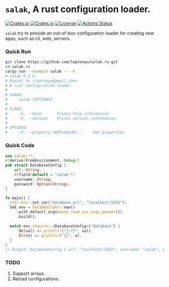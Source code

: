 # `salak`, A rust configuration loader.

[![Crates.io](https://img.shields.io/crates/v/salak?style=flat-square)](https://crates.io/crates/salak)
[![Crates.io](https://img.shields.io/crates/d/salak?style=flat-square)](https://crates.io/crates/salak)
[![License](https://img.shields.io/badge/license-MIT-blue?style=flat-square)](https://github.com/leptonyu/salak.rs/blob/master/LICENSE-MIT)
[![Actions Status](https://github.com/leptonyu/salak.rs/workflows/Rust/badge.svg)](https://github.com/leptonyu/salak.rs/actions)

`salak` try to provide an out-of-box configuration loader for creating new apps, such as cli, web, servers.

### Quick Run
```bash
git clone https://github.com/leptonyu/salak.rs.git
cd salak.rs
cargo run --example salak -- -h
# salak 0.2.0
# Daniel Yu <leptonyu@gmail.com>
# A rust configuration loader
# 
# USAGE:
#     salak [OPTIONS]
# 
# FLAGS:
#     -h, --help       Prints help information
#     -V, --version    Prints version information
# 
# OPTIONS:
#     -P, --property <KEY=VALUE>...    Set properties
```

### Quick Code
```rust
use salak::*;
#[derive(FromEnvironment, Debug)]
pub struct DatabaseConfig {
    url: String,
    #[field(default = "salak")]
    username: String,
    password: Option<String>,
}

fn main() {
  std::env::set_var("database.url", "localhost:5432");
  let env = SalakBuilder::new()
     .with_default_args(auto_read_sys_args_param!())
     .build();
 
  match env.require::<DatabaseConfig>("database") {
      Ok(val) => println!("{:?}", val),
      Err(e) => println!("{}", e),
  }
}
// Output: DatabaseConfig { url: "localhost:5432", username: "salak", password: None }
```

### TODO
1. Support arrays.
2. Reload configurations.